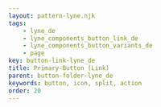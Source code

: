 ```yaml
---
layout: pattern-lyne.njk
tags: 
    - lyne_de
    - lyne_components_button_link_de
    - lyne_components_button_variants_de
    - page
key: button-link-lyne_de
title: Primary-Button (Link)
parent: button-folder-lyne_de
keywords: button, icon, split, action
order: 20
---
```

